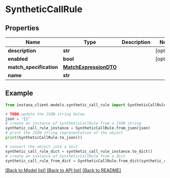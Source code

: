 # SyntheticCallRule


## Properties

Name | Type | Description | Notes
------------ | ------------- | ------------- | -------------
**description** | **str** |  | [optional] 
**enabled** | **bool** |  | [optional] 
**match_specification** | [**MatchExpressionDTO**](MatchExpressionDTO.md) |  | 
**name** | **str** |  | 

## Example

```python
from instana_client.models.synthetic_call_rule import SyntheticCallRule

# TODO update the JSON string below
json = "{}"
# create an instance of SyntheticCallRule from a JSON string
synthetic_call_rule_instance = SyntheticCallRule.from_json(json)
# print the JSON string representation of the object
print(SyntheticCallRule.to_json())

# convert the object into a dict
synthetic_call_rule_dict = synthetic_call_rule_instance.to_dict()
# create an instance of SyntheticCallRule from a dict
synthetic_call_rule_from_dict = SyntheticCallRule.from_dict(synthetic_call_rule_dict)
```
[[Back to Model list]](../README.md#documentation-for-models) [[Back to API list]](../README.md#documentation-for-api-endpoints) [[Back to README]](../README.md)



